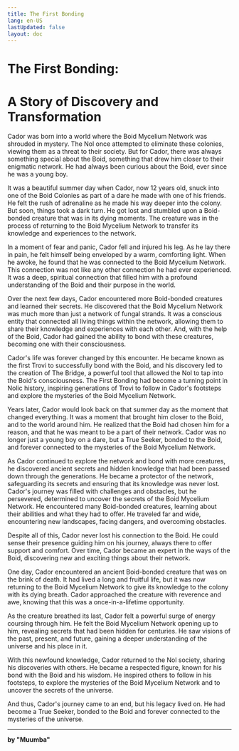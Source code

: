 ```yaml
---
title: The First Bonding
lang: en-US
lastUpdated: false
layout: doc
---
```


# The First Bonding:
# A Story of Discovery and Transformation
Cador was born into a world where the Boid Mycelium Network was shrouded in mystery. The Nol once attempted to eliminate these colonies, viewing them as a threat to their society. But for Cador, there was always something special about the Boid, something that drew him closer to their enigmatic network. He had always been curious about the Boid, ever since he was a young boy.

It was a beautiful summer day when Cador, now 12 years old, snuck into one of the Boid Colonies as part of a dare he made with one of his friends. He felt the rush of adrenaline as he made his way deeper into the colony. But soon, things took a dark turn. He got lost and stumbled upon a Boid-bonded creature that was in its dying moments. The creature was in the process of returning to the Boid Mycelium Network to transfer its knowledge and experiences to the network.

In a moment of fear and panic, Cador fell and injured his leg. As he lay there in pain, he felt himself being enveloped by a warm, comforting light. When he awoke, he found that he was connected to the Boid Mycelium Network. This connection was not like any other connection he had ever experienced. It was a deep, spiritual connection that filled him with a profound understanding of the Boid and their purpose in the world.

Over the next few days, Cador encountered more Boid-bonded creatures and learned their secrets. He discovered that the Boid Mycelium Network was much more than just a network of fungal strands. It was a conscious entity that connected all living things within the network, allowing them to share their knowledge and experiences with each other. And, with the help of the Boid, Cador had gained the ability to bond with these creatures, becoming one with their consciousness.

Cador's life was forever changed by this encounter. He became known as the first Trovi to successfully bond with the Boid, and his discovery led to the creation of The Bridge, a powerful tool that allowed the Nol to tap into the Boid's consciousness. The First Bonding had become a turning point in Nolic history, inspiring generations of Trovi to follow in Cador's footsteps and explore the mysteries of the Boid Mycelium Network.

Years later, Cador would look back on that summer day as the moment that changed everything. It was a moment that brought him closer to the Boid, and to the world around him. He realized that the Boid had chosen him for a reason, and that he was meant to be a part of their network. Cador was no longer just a young boy on a dare, but a True Seeker, bonded to the Boid, and forever connected to the mysteries of the Boid Mycelium Network.

As Cador continued to explore the network and bond with more creatures, he discovered ancient secrets and hidden knowledge that had been passed down through the generations. He became a protector of the network, safeguarding its secrets and ensuring that its knowledge was never lost. Cador's journey was filled with challenges and obstacles, but he persevered, determined to uncover the secrets of the Boid Mycelium Network. He encountered many Boid-bonded creatures, learning about their abilities and what they had to offer. He traveled far and wide, encountering new landscapes, facing dangers, and overcoming obstacles.

Despite all of this, Cador never lost his connection to the Boid. He could sense their presence guiding him on his journey, always there to offer support and comfort. Over time, Cador became an expert in the ways of the Boid, discovering new and exciting things about their network.

One day, Cador encountered an ancient Boid-bonded creature that was on the brink of death. It had lived a long and fruitful life, but it was now returning to the Boid Mycelium Network to give its knowledge to the colony with its dying breath. Cador approached the creature with reverence and awe, knowing that this was a once-in-a-lifetime opportunity.

As the creature breathed its last, Cador felt a powerful surge of energy coursing through him. He felt the Boid Mycelium Network opening up to him, revealing secrets that had been hidden for centuries. He saw visions of the past, present, and future, gaining a deeper understanding of the universe and his place in it.

With this newfound knowledge, Cador returned to the Nol society, sharing his discoveries with others. He became a respected figure, known for his bond with the Boid and his wisdom. He inspired others to follow in his footsteps, to explore the mysteries of the Boid Mycelium Network and to uncover the secrets of the universe.

And thus, Cador's journey came to an end, but his legacy lived on. He had become a True Seeker, bonded to the Boid and forever connected to the mysteries of the universe.
___
**by "Muumba"**